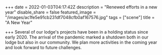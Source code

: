 +++
date = 2022-01-03T04:17:42Z
description = "Renewed efforts in a new year"
disable_share = false
featured_image = "/images/ac1fe5e91cb231df7048cfb0af167576.jpg"
tags = ["scene"]
title = "A New Year"

+++
Several of our lodge's projects have been in a holding status since early 2020.  The arrival of the pandemic marked a shutdown both in our lodge but also in our community.  We plan more activities in the coming year and look forward to future challenges.